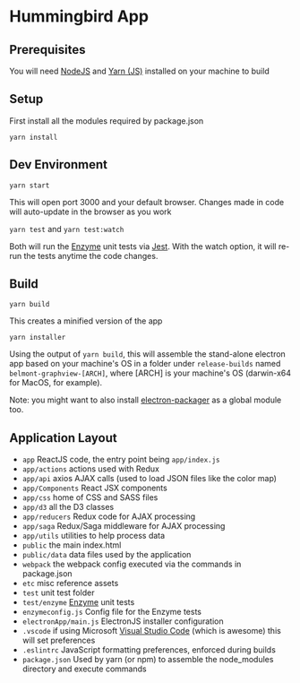 # Hummingbird App

## Prerequisites

You will need [NodeJS](https://nodejs.org/en/) and [Yarn (JS)](https://yarnpkg.com/en/) installed on your machine to build

## Setup

First install all the modules required by package.json

`yarn install`

## Dev Environment

`yarn start`

This will open port 3000 and your default browser. Changes made in code will auto-update in the browser as you work

`yarn test` and `yarn test:watch`

Both will run the [Enzyme](https://airbnb.io/enzyme/) unit tests via [Jest](https://jestjs.io/). With the watch option, it will re-run the tests anytime the code changes.

## Build 

`yarn build`

This creates a minified version of the app

`yarn installer`

Using the output of `yarn build`, this will assemble the stand-alone electron app based on your machine's OS in a folder under `release-builds` named `belmont-graphview-[ARCH]`, where [ARCH] is your machine's OS (darwin-x64 for MacOS, for example).

Note: you might want to also install [electron-packager](https://www.christianengvall.se/electron-packager-tutorial/) as a global module too.

## Application Layout

* `app` ReactJS code, the entry point being `app/index.js`
* `app/actions` actions used with Redux
* `app/api` axios AJAX calls (used to load JSON files like the color map)
* `app/Components` React JSX components
* `app/css` home of CSS and SASS files
* `app/d3` all the D3 classes
* `app/reducers` Redux code for AJAX processing
* `app/saga` Redux/Saga middleware for AJAX processing
* `app/utils` utilities to help process data
* `public` the main index.html
* `public/data` data files used by the application
* `webpack` the webpack config executed via the commands in package.json
* `etc` misc reference assets
* `test` unit test folder
* `test/enzyme` [Enzyme](https://airbnb.io/enzyme/) unit tests
* `enzymeconfig.js` Config file for the Enzyme tests
* `electronApp/main.js` ElectronJS installer configuration
* `.vscode` if using Microsoft [Visual Studio Code](https://code.visualstudio.com) (which is awesome) this will set preferences
* `.eslintrc` JavaScript formatting preferences, enforced during builds
* `package.json` Used by yarn (or npm) to assemble the node_modules directory and execute commands



